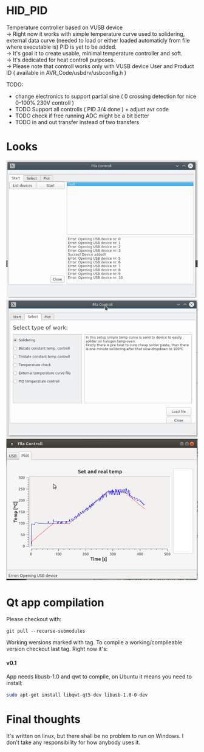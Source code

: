 HID_PID
=======

Temperature controller based on VUSB device  
→ Right now it works with simple temperature curve used to solidering, external data curve (needed to load or either loaded automaticly from file where executable is) PID is yet to be added.  
→ It's goal it to create usable, minimal temperature controller and soft.  
→ It's dedicated for heat controll purposes.  
→ Please note that controll works only with VUSB device User and Product ID ( available in AVR_Code/usbdrv/usbconfig.h ) 

TODO:  
* change electronics to support partial sine ( 0 crossing detection for nice 0-100% 230V controll ) 
* TODO Support all controlls ( PID 3/4 done ) + adjust avr code
* TODO check if free running ADC might be a bit better
* TODO in and out transfer instead of two transfers
 
Looks
========
![selection](https://raw.githubusercontent.com/pholat/HID_PID/master/Doc/in_work1.png)
![selection](https://raw.githubusercontent.com/pholat/HID_PID/master/Doc/in_work2.png)
![chart](https://raw.githubusercontent.com/pholat/HID_PID/master/Doc/itsworking.png)

Qt app compilation
========
Please checkout with:
```
git pull --recurse-submodules
```
Working wersions marked with tag. To compile a working/compileable version checkout last tag. Right now it's:  
#### v0.1
App needs libusb-1.0 and qwt to compile, on Ubuntu it means you need to install:
```bash
sudo apt-get install libqwt-qt5-dev libusb-1.0-0-dev  
```

Final thoughts
=======
It's written on linux, but there shall be no problem to run on Windows.
I don't take any responsibility for how anybody uses it.
